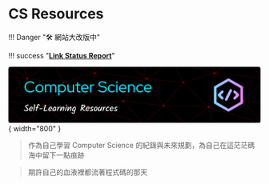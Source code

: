 # CS Resources

!!! Danger "🛠️ 網站大改版中"

!!! success "[**Link Status Report**](./links_status_report.html)"

![Banner](./src/banner.png){ width="800" }

> 作為自己學習 Computer Science 的紀錄與未來規劃，為自己在這茫茫碼海中留下一點痕跡

> 期許自己的血液裡都流著程式碼的那天

